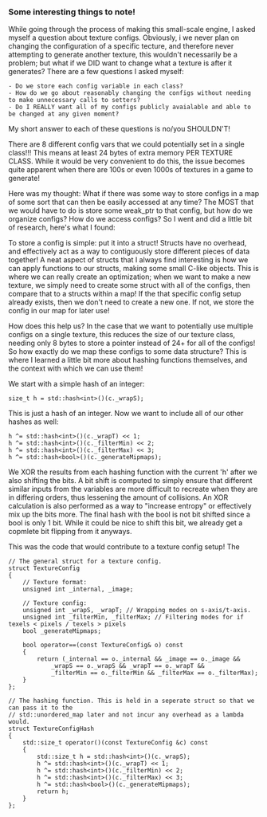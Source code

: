 ### Some interesting things to note!
While going through the process of making this small-scale engine, I asked myself a question about texture configs. Obviously, i we never plan on changing the configuration of a specific tecture, and therefore never attempting to generate another texture, this wouldn't necessarily be a problem; but what if we DID want to change what a texture is after it generates? There are a few questions I asked myself:

    - Do we store each config variable in each class?
    - How do we go about reasonably changing the configs without needing to make unnecessary calls to setters?
    - Do I REALLY want all of my configs publicly avaialable and able to be changed at any given moment?

My short answer to each of these questions is no/you SHOULDN'T!

There are 8 different config vars that we could potentially set in a single class!!! This means at least 24 bytes of extra memory PER TEXTURE CLASS. While it would be very convenient to do this, the issue becomes quite apparent when there are 100s or even 1000s of textures in a game to generate!

Here was my thought: What if there was some way to store configs in a map of some sort that can then be easily accessed at any time? The MOST that we would have to do is store some weak_ptr to that config, but how do we organize configs? How do we access configs? So I went and did a little bit of research, here's what I found:

To store a config is simple: put it into a struct! Structs have no overhead, and effectively act as a way to contiguously store different pieces of data together! A neat aspect of structs that I always find interesting is how we can apply functions to our structs, making some small C-like objects. This is where we can really create an optimization; when we want to make a new texture, we simply need to create some struct with all of the configs, then compare that to a structs within a map! If the that specific config setup already exists, then we don't need to create a new one. If not, we store the config in our map for later use!

How does this help us? In the case that we want to potentially use multiple configs on a single texture, this reduces the size of our texture class, needing only 8 bytes to store a pointer instead of 24+ for all of the configs! So how exactly do we map these configs to some data structure? This is where I learned a little bit more about hashing functions themselves, and the context with which we can use them! 

We start with a simple hash of an integer:

    size_t h = std::hash<int>()(c._wrapS);

This is just a hash of an integer. Now we want to include all of our other hashes as well:

    h ^= std::hash<int>()(c._wrapT) << 1;
    h ^= std::hash<int>()(c._filterMin) << 2;
    h ^= std::hash<int>()(c._filterMax) << 3;
    h ^= std::hash<bool>()(c._generateMipmaps);

We XOR the results from each hashing function with the current 'h' after we also shifting the bits. A bit shift is computed to simply ensure that different similar inputs from the variables are more difficult to recreate when they are in differing orders, thus lessening the amount of collisions. An XOR calculation is also performed as a way to "increase entropy" or effectively mix up the bits more. The final hash with the bool is not bit shifted since a bool is only 1 bit. While it could be nice to shift this bit, we already get a copmlete bit flipping from it anyways.


This was the code that would contribute to a texture config setup! The 

    // The general struct for a texture config.
    struct TextureConfig
    {
        // Texture format:
        unsigned int _internal, _image;

        // Texture config:
        unsigned int _wrapS, _wrapT; // Wrapping modes on s-axis/t-axis.
        unsigned int _filterMin, _filterMax; // Filtering modes for if texels < pixels / texels > pixels
        bool _generateMipmaps;

        bool operator==(const TextureConfig& o) const 
        {
            return (_internal == o._internal && _image == o._image && 
                _wrapS == o._wrapS && _wrapT == o._wrapT &&
                _filterMin == o._filterMin && _filterMax == o._filterMax);
        }
    };

    // The hashing function. This is held in a seperate struct so that we can pass it to the
    // std::unordered_map later and not incur any overhead as a lambda would.
    struct TextureConfigHash
    {
        std::size_t operator()(const TextureConfig &c) const
        {
            std::size_t h = std::hash<int>()(c._wrapS);
            h ^= std::hash<int>()(c._wrapT) << 1;
            h ^= std::hash<int>()(c._filterMin) << 2;
            h ^= std::hash<int>()(c._filterMax) << 3;
            h ^= std::hash<bool>()(c._generateMipmaps);
            return h;
        }
    };

